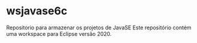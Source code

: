 # wsjavase6c
Repositorio para armazenar os projetos de JavaSE
Este repositório contém uma workspace para Eclipse versão 2020.
